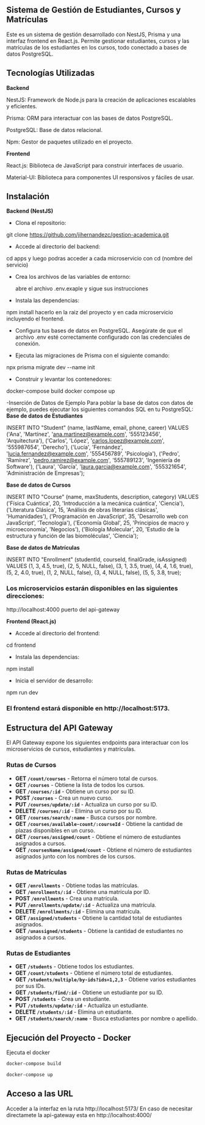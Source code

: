 ## Sistema de Gestión de Estudiantes, Cursos y Matrículas

Este es un sistema de gestión desarrollado con NestJS, Prisma y una interfaz frontend en React.js. Permite gestionar estudiantes, cursos y las matrículas de los estudiantes en los cursos, todo conectado a bases de datos PostgreSQL.

## Tecnologías Utilizadas

**Backend**

NestJS: Framework de Node.js para la creación de aplicaciones escalables y eficientes.

Prisma: ORM para interactuar con las bases de datos PostgreSQL.

PostgreSQL: Base de datos relacional.

Npm: Gestor de paquetes utilizado en el proyecto.

**Frontend**

React.js: Biblioteca de JavaScript para construir interfaces de usuario.

Material-UI: Biblioteca para componentes UI responsivos y fáciles de usar.

## Instalación

**Backend (NestJS)** 

- Clona el repositorio:

git clone <https://github.com/jihernandezc/gestion-academica.git>

- Accede al directorio del backend:

cd apps y luego podras acceder a cada microservicio con cd (nombre del servicio)

- Crea los archivos de las variables de entorno:

  abre el archivo .env.exaple y sigue sus instrucciones 

- Instala las dependencias:

npm install
hacerlo en la raiz del proyecto y en cada microservicio incluyendo el frontend.

- Configura tus bases de datos en PostgreSQL. Asegúrate de que el archivo .env esté correctamente configurado con las credenciales de conexión.

- Ejecuta las migraciones de Prisma con el siguiente comando:

npx prisma migrate dev --name init

- Construir y levantar los contenedores:

docker-compose build
docker compose up

-Inserción de Datos de Ejemplo
Para poblar la base de datos con datos de ejemplo, puedes ejecutar los siguientes comandos SQL en tu PostgreSQL:
**Base de datos de Estudiantes**

INSERT INTO "Student" (name, lastName, email, phone, career) VALUES
('Ana', 'Martínez', 'ana.martinez@example.com', '555123456', 'Arquitectura'),
('Carlos', 'López', 'carlos.lopez@example.com', '555987654', 'Derecho'),
('Lucía', 'Fernández', 'lucia.fernandez@example.com', '555456789', 'Psicología'),
('Pedro', 'Ramírez', 'pedro.ramirez@example.com', '555789123', 'Ingeniería de Software'),
('Laura', 'García', 'laura.garcia@example.com', '555321654', 'Administración de Empresas');

**Base de datos de Cursos**

INSERT INTO "Course" (name, maxStudents, description, category) VALUES
('Física Cuántica', 20, 'Introducción a la mecánica cuántica', 'Ciencia'),
('Literatura Clásica', 15, 'Análisis de obras literarias clásicas', 'Humanidades'),
('Programación en JavaScript', 35, 'Desarrollo web con JavaScript', 'Tecnología'),
('Economía Global', 25, 'Principios de macro y microeconomía', 'Negocios'),
('Biología Molecular', 20, 'Estudio de la estructura y función de las biomoléculas', 'Ciencia');

**Base de datos de Matrículas**

INSERT INTO "Enrollment" (studentId, courseId, finalGrade, isAssigned) VALUES
(1, 3, 4.5, true),
(2, 5, NULL, false),
(3, 1, 3.5, true),
(4, 4, 1.6, true),
(5, 2, 4.0, true),
(1, 2, NULL, false),
(3, 4, NULL, false),
(5, 5, 3.8, true);

### Los microservicios estarán disponibles en las siguientes direcciones:

http://localhost:4000 puerto del api-gateway


**Frontend (React.js)**

- Accede al directorio del frontend:

cd frontend

- Instala las dependencias:

npm install

- Inicia el servidor de desarrollo:

npm run dev

### El frontend estará disponible en http://localhost:5173.

## Estructura del API Gateway

El API Gateway expone los siguientes endpoints para interactuar con los microservicios de cursos, estudiantes y matrículas.

### Rutas de Cursos

- **GET `/count/courses`** - Retorna el número total de cursos.
- **GET `/courses`** - Obtiene la lista de todos los cursos.
- **GET `/courses/:id`** - Obtiene un curso por su ID.
- **POST `/courses`** - Crea un nuevo curso.
- **PUT `/courses/update/:id`** - Actualiza un curso por su ID.
- **DELETE `/courses/:id`** - Elimina un curso por su ID.
- **GET `/courses/search/:name`** - Busca cursos por nombre.
- **GET `/courses/available-count/:courseId`** - Obtiene la cantidad de plazas disponibles en un curso.
- **GET `/courses/assigned/count`** - Obtiene el número de estudiantes asignados a cursos.
- **GET `/coursesName/assigned/count`** - Obtiene el número de estudiantes asignados junto con los nombres de los cursos.

### Rutas de Matrículas

- **GET `/enrollments`** - Obtiene todas las matrículas.
- **GET `/enrollments/:id`** - Obtiene una matrícula por ID.
- **POST `/enrollments`** - Crea una matrícula.
- **PUT `/enrollments/update/:id`** - Actualiza una matrícula.
- **DELETE `/enrollments/:id`** - Elimina una matrícula.
- **GET `/assigned/students`** - Obtiene la cantidad total de estudiantes asignados.
- **GET `/unassigned/students`** - Obtiene la cantidad de estudiantes no asignados a cursos.

### Rutas de Estudiantes

- **GET `/students`** - Obtiene todos los estudiantes.
- **GET `/count/students`** - Obtiene el número total de estudiantes.
- **GET `/students/multiple/by-ids?ids=1,2,3`** - Obtiene varios estudiantes por sus IDs.
- **GET `/students/find/:id`** - Obtiene un estudiante por su ID.
- **POST `/students`** - Crea un estudiante.
- **PUT `/students/update/:id`** - Actualiza un estudiante.
- **DELETE `/students/:id`** - Elimina un estudiante.
- **GET `/students/search/:name`** - Busca estudiantes por nombre o apellido.

## Ejecución del Proyecto - Docker

Ejecuta el docker

```sh
docker-compose build
```

```sh
docker-compose up
```

## Acceso a las URL

Acceder a la interfaz en la ruta http://localhost:5173/
En caso de necesitar directamete la api-gateway esta en http://localhost:4000/


